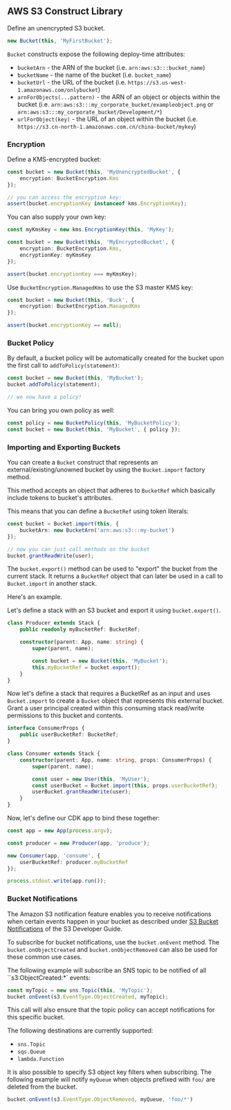 ## AWS S3 Construct Library

Define an unencrypted S3 bucket.

```ts
new Bucket(this, 'MyFirstBucket');
```

`Bucket` constructs expose the following deploy-time attributes:

 * `bucketArn` - the ARN of the bucket (i.e. `arn:aws:s3:::bucket_name`)
 * `bucketName` - the name of the bucket (i.e. `bucket_name`)
 * `bucketUrl` - the URL of the bucket (i.e.
   `https://s3.us-west-1.amazonaws.com/onlybucket`)
 * `arnForObjects(...pattern)` - the ARN of an object or objects within the
   bucket (i.e.
   `arn:aws:s3:::my_corporate_bucket/exampleobject.png` or
   `arn:aws:s3:::my_corporate_bucket/Development/*`)
 * `urlForObject(key)` - the URL of an object within the bucket (i.e.
   `https://s3.cn-north-1.amazonaws.com.cn/china-bucket/mykey`)

### Encryption

Define a KMS-encrypted bucket:

```ts
const bucket = new Bucket(this, 'MyUnencryptedBucket', {
    encryption: BucketEncryption.Kms
});

// you can access the encryption key:
assert(bucket.encryptionKey instanceof kms.EncryptionKey);
```

You can also supply your own key:

```ts
const myKmsKey = new kms.EncryptionKey(this, 'MyKey');

const bucket = new Bucket(this, 'MyEncryptedBucket', {
    encryption: BucketEncryption.Kms,
    encryptionKey: myKmsKey
});

assert(bucket.encryptionKey === myKmsKey);
```

Use `BucketEncryption.ManagedKms` to use the S3 master KMS key:

```ts
const bucket = new Bucket(this, 'Buck', {
    encryption: BucketEncryption.ManagedKms
});

assert(bucket.encryptionKey == null);
```

### Bucket Policy

By default, a bucket policy will be automatically created for the bucket upon the first call to `addToPolicy(statement)`:

```ts
const bucket = new Bucket(this, 'MyBucket');
bucket.addToPolicy(statement);

// we now have a policy!
```

You can bring you own policy as well:

```ts
const policy = new BucketPolicy(this, 'MyBucketPolicy');
const bucket = new Bucket(this, 'MyBucket', { policy });
```

### Importing and Exporting Buckets

You can create a `Bucket` construct that represents an external/existing/unowned bucket by using the `Bucket.import` factory method.

This method accepts an object that adheres to `BucketRef` which basically include tokens to bucket's attributes.

This means that you can define a `BucketRef` using token literals:

```ts
const bucket = Bucket.import(this, {
    bucketArn: new BucketArn('arn:aws:s3:::my-bucket')
});

// now you can just call methods on the bucket
bucket.grantReadWrite(user);
```

The `bucket.export()` method can be used to "export" the bucket from the current stack. It returns a `BucketRef` object that can later be used in a call to `Bucket.import` in another stack.

Here's an example.

Let's define a stack with an S3 bucket and export it using `bucket.export()`.

```ts
class Producer extends Stack {
    public readonly myBucketRef: BucketRef;

    constructor(parent: App, name: string) {
        super(parent, name);

        const bucket = new Bucket(this, 'MyBucket');
        this.myBucketRef = bucket.export();
    }
}
```

Now let's define a stack that requires a BucketRef as an input and uses
`Bucket.import` to create a `Bucket` object that represents this external
bucket. Grant a user principal created within this consuming stack read/write
permissions to this bucket and contents.

```ts
interface ConsumerProps {
    public userBucketRef: BucketRef;
}

class Consumer extends Stack {
    constructor(parent: App, name: string, props: ConsumerProps) {
        super(parent, name);

        const user = new User(this, 'MyUser');
        const userBucket = Bucket.import(this, props.userBucketRef);
        userBucket.grantReadWrite(user);
    }
}
```

Now, let's define our CDK app to bind these together:

```ts
const app = new App(process.argv);

const producer = new Producer(app, 'produce');

new Consumer(app, 'consume', {
    userBucketRef: producer.myBucketRef
});

process.stdout.write(app.run());
```

### Bucket Notifications

The Amazon S3 notification feature enables you to receive notifications when
certain events happen in your bucket as described under [S3 Bucket
Notifications] of the S3 Developer Guide.

To subscribe for bucket notifications, use the `bucket.onEvent` method. The
`bucket.onObjectCreated` and `bucket.onObjectRemoved` can also be used for these
common use cases.

The following example will subscribe an SNS topic to be notified of all
``s3:ObjectCreated:*` events:

```ts
const myTopic = new sns.Topic(this, 'MyTopic');
bucket.onEvent(s3.EventType.ObjectCreated, myTopic);
```

This call will also ensure that the topic policy can accept notifications for
this specific bucket.

The following destinations are currently supported:

 * `sns.Topic`
 * `sqs.Queue`
 * `lambda.Function`

It is also possible to specify S3 object key filters when subscribing. The
following example will notify `myQueue` when objects prefixed with `foo/` are
deleted from the bucket.

```ts
bucket.onEvent(s3.EventType.ObjectRemoved, myQueue, 'foo/*')
```

[S3 Bucket Notifications]: https://docs.aws.amazon.com/AmazonS3/latest/dev/NotificationHowTo.html